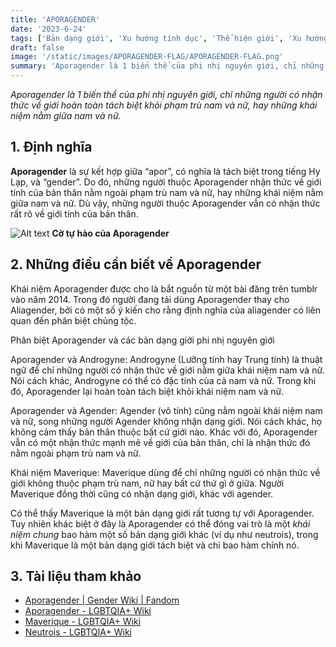 ```yaml
---
title: 'APORAGENDER'
date: '2023-6-24'
tags: ['Bản dạng giới', 'Xu hướng tính dục', 'Thể hiện giới', 'Xu hướng tính dục']
draft: false
image: '/static/images/APORAGENDER-FLAG/APORAGENDER-FLAG.png'
summary: 'Aporagender là 1 biến thể của phi nhị nguyên giới, chỉ những người...'
---
```


*Aporagender là 1 biến thể của phi nhị nguyên giới, chỉ những người có nhận thức về giới hoàn toàn tách biệt khỏi phạm trù nam và nữ, hay những khái niệm nằm giữa nam và nữ.*

## **1. Định nghĩa**

**Aporagender** là sự kết hợp giữa “apor”, có nghĩa là tách biệt trong tiếng Hy Lạp, và “gender”. Do đó, những người thuộc Aporagender nhận thức về giới tính của bản thân nằm ngoài phạm trù nam và nữ, hay những khái niệm nằm giữa nam và nữ. Dù vậy, những người thuộc Aporagender vẫn có nhận thức rất rõ về giới tính của bản thân.

![Alt text](/static/images/APORAGENDER-FLAG/APORAGENDER-FLAG.PNG 'Hình minh họa về giới tính sinh học')
**Cờ tự hào của Aporagender**

## **2. Những điều cần biết về Aporagender**

Khái niệm Aporagender được cho là bắt nguồn từ một bài đăng trên tumblr vào năm 2014. Trong đó người đang tải dùng Aporagender thay cho Aliagender, bởi có một số ý kiến cho rằng định nghĩa của aliagender có liên quan đến phân biệt chủng tộc.

Phân biệt Aporagender và các bản dạng giới phi nhị nguyên giới

Aporagender và Androgyne: Androgyne (Lưỡng tính hay Trung tính) là thuật ngữ để chỉ những người có nhận thức về giới nằm giữa khái niệm nam và nữ. Nói cách khác, Androgyne có thể có đặc tính của cả nam và nữ. Trong khi đó, Aporagender lại hoàn toàn tách biệt khỏi khái niệm nam và nữ.

Aporagender và Agender: Agender (vô tính) cũng nằm ngoài khái niệm nam và nữ, song những người Agender không nhận dạng giới. Nói cách khác, họ không cảm thấy bản thân thuộc bất cứ giới nào. Khác với đó, Aporagender vẫn có một nhận thức mạnh mẽ về giới của bản thân, chỉ là nhận thức đó nằm ngoài phạm trù nam và nữ.

Khái niệm Maverique: Maverique dùng để chỉ những người có nhận thức về giới không thuộc phạm trù nam, nữ hay bất cứ thứ gì ở giữa. Người Maverique đồng thời cũng có nhận dạng giới, khác với agender.

Có thể thấy Maverique là một bản dạng giới rất tương tự với Aporagender. Tuy nhiên khác biệt ở đây là Aporagender có thể đóng vai trò là một *khái niệm chung* bao hàm một số bản dạng giới khác (ví dụ như neutrois), trong khi Maverique là một bản dạng giới tách biệt và chỉ bao hàm chính nó.

## **3. Tài liệu tham khảo**

- [Aporagender | Gender Wiki | Fandom](https://gender.fandom.com/wiki/Aporagender)
- [Aporagender - LGBTQIA+ Wiki](https://www.lgbtqia.wiki/wiki/Aporagender)
- [Maverique - LGBTQIA+ Wiki](https://www.lgbtqia.wiki/wiki/Maverique)
- [Neutrois - LGBTQIA+ Wiki](https://www.lgbtqia.wiki/wiki/Neutrois)